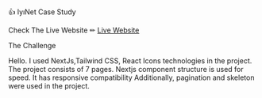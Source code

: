 👍 IyıNet Case Study

 Check The Live Website  ✏ [Live Website](https://main--benevolent-daifuku-553b87.netlify.app/pipes)

 The Challenge
 
 Hello. I used NextJs,Tailwind CSS, React Icons  technologies in the project.
 The project consists of 7 pages.
 Nextjs component structure is used for speed.
 It has responsive compatibility
 Additionally, pagination and skeleton were used in the project.

 

